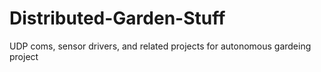 # Distributed-Garden-Stuff
UDP coms, sensor drivers, and related projects for autonomous gardeing project
